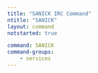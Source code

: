 ```yaml
---
title: "SANICK IRC Command"
ntitle: "SANICK"
layout: command
notstarted: true

command: SANICK
command-groups:
    - services
---
```

